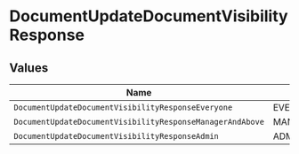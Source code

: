 # DocumentUpdateDocumentVisibilityResponse


## Values

| Name                                                      | Value                                                     |
| --------------------------------------------------------- | --------------------------------------------------------- |
| `DocumentUpdateDocumentVisibilityResponseEveryone`        | EVERYONE                                                  |
| `DocumentUpdateDocumentVisibilityResponseManagerAndAbove` | MANAGER_AND_ABOVE                                         |
| `DocumentUpdateDocumentVisibilityResponseAdmin`           | ADMIN                                                     |